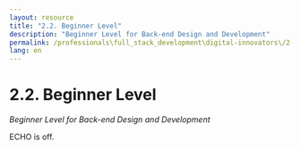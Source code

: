 ```yaml
---
layout: resource
title: "2.2. Beginner Level"
description: "Beginner Level for Back-end Design and Development"
permalink: /professionals\full_stack_development\digital-innovators\/2-2-beginner-level-backend/
lang: en
---
```


# 2.2. Beginner Level

*Beginner Level for Back-end Design and Development*

ECHO is off.
